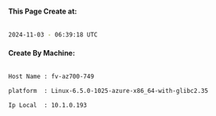 
   
#### This Page Create at:

```bash

2024-11-03 - 06:39:18 UTC

```

#### Create By Machine:

```bash

Host Name : fv-az700-749

platform  : Linux-6.5.0-1025-azure-x86_64-with-glibc2.35

Ip Local  : 10.1.0.193

```


